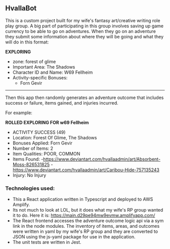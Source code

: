 ## HvallaBot

This is a custom project built for my wife's fantasy art/creative writing role play group. A big part of participating in this group involves saving up game currency to be able to go on adventures. When they go on an adventure they submit some information about where they will be going and what they will do in this format:
 
**EXPLORING**   
- zone: forest of glime 
- Important Area: The Shadows 
- Character ID and Name: W69 Fellheim 
- Activity-specific Bonuses: 
  - Forn Gevir

<hr>  
Then this app then randomly generates an adventure outcome that includes success or failure, items gained, and injuries incurred. 

For example:

**ROLLED EXPLORING FOR w69 Fellheim**  
  - ACTIVITY SUCCESS (49)
  - Location: Forest Of Glime, The Shadows
  - Bonuses Applied: Forn Gevir
  - Number of Items: 2
  - Item Qualities: POOR, COMMON
  - Items Found:
    -https://www.deviantart.com/hvallaadmin/art/Absorbent-Moss-826531825
    -https://www.deviantart.com/hvallaadmin/art/Caribou-Hide-757135243
  - Injury: No Injury

### Technologies used:
- This a React application written in Typescript and deployed to AWS Amplify.
- Its not much to look at LOL, but it does what my wife's RP group wanted it to do. Here it is: https://main.d29pe94mw9evmw.amplifyapp.com/
- The React frontend accesses the adventure outcome logic api via a sym link in the node modules. The inventory of items, areas, and outcomes were written in yaml by my wife's RP group and they are converted to JSON using the js-yaml package for use in the application.
- The unit tests are written in Jest.
